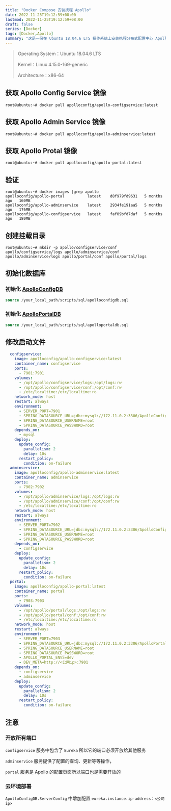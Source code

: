 ```yaml
---
title: "Docker Compose 安装携程 Apollo"
date: 2022-11-25T19:12:59+08:00
lastmod: 2022-11-25T19:12:59+08:00
draft: false
series: [Docker]
tags: [Docker,Apollo]
summary: "这是一份在 Ubuntu 18.04.6 LTS 操作系统上安装携程分布式配置中心 Apollo 的指南。"
---
```

> Operating System：Ubuntu 18.04.6 LTS
>
> Kernel：Linux 4.15.0-169-generic
>
> Architecture：x86-64

## 获取 Apollo Config Service 镜像

```shell
root@ubuntu:~# docker pull apolloconfig/apollo-configservice:latest
```

## 获取 Apollo Admin Service 镜像

```shell
root@ubuntu:~# docker pull apolloconfig/apollo-adminservice:latest
```

## 获取 Apollo Protal 镜像

```shell
root@ubuntu:~# docker pull apolloconfig/apollo-portal:latest
```

## 验证

```shell
root@ubuntu:~# docker images |grep apollo
apolloconfig/apollo-portal          latest    d8f979fd9631   5 months ago   160MB
apolloconfig/apollo-adminservice    latest    2934fe191aa5   5 months ago   176MB
apolloconfig/apollo-configservice   latest    faf09bfd7daf   5 months ago   180MB
```

## 创建挂载目录

```shell
root@ubuntu:~# mkdir -p apollo/configservice/conf apollo/configservice/logs apollo/adminservice/conf apollo/adminservice/logs apollo/portal/conf apollo/portal/logs
```

## 初始化数据库

### 初始化 [ApolloConfigDB](https://github.com/apolloconfig/apollo/blob/master/scripts/sql/apolloconfigdb.sql)

```sql
source /your_local_path/scripts/sql/apolloconfigdb.sql
```

### 初始化 [ApolloPortalDB](https://github.com/apolloconfig/apollo/blob/master/scripts/sql/apolloportaldb.sql)

```sql
source /your_local_path/scripts/sql/apolloportaldb.sql
```

## 修改启动文件

```yaml
  configservice:
    image: apolloconfig/apollo-configservice:latest
    container_name: configservice
    ports:
      - 7901:7901
    volumes:
      - /opt/apollo/configservice/logs:/opt/logs:rw
      - /opt/apollo/configservice/conf:/opt/conf:rw
      - /etc/localtime:/etc/localtime:ro
    network_mode: host
    restart: always
    environment:
      - SERVER_PORT=7901
      - SPRING_DATASOURCE_URL=jdbc:mysql://172.11.0.2:3306/ApolloConfigDB?characterEncoding=utf8&useSSL=false
      - SPRING_DATASOURCE_USERNAME=root
      - SPRING_DATASOURCE_PASSWORD=root
    depends_on:
      - mysql
    deploy:
      update_config:
        parallelism: 2
        delay: 10s
      restart_policy:
        condition: on-failure
  adminservice:
    image: apolloconfig/apollo-adminservice:latest
    container_name: adminservice
    ports:
      - 7902:7902
    volumes:
      - /opt/apollo/adminservice/logs:/opt/logs:rw
      - /opt/apollo/adminservice/conf:/opt/conf:rw
      - /etc/localtime:/etc/localtime:ro
    network_mode: host
    restart: always
    environment:
      - SERVER_PORT=7902
      - SPRING_DATASOURCE_URL=jdbc:mysql://172.11.0.2:3306/ApolloConfigDB?characterEncoding=utf8&useSSL=false
      - SPRING_DATASOURCE_USERNAME=root
      - SPRING_DATASOURCE_PASSWORD=root
    depends_on:
      - configservice
    deploy:
      update_config:
        parallelism: 2
        delay: 10s
      restart_policy:
        condition: on-failure
  portal:
    image: apolloconfig/apollo-portal:latest
    container_name: portal
    ports:
      - 7903:7903
    volumes:
      - /opt/apollo/portal/logs:/opt/logs:rw
      - /opt/apollo/portal/conf:/opt/conf:rw
      - /etc/localtime:/etc/localtime:ro
    network_mode: host
    restart: always
    environment:
      - SERVER_PORT=7903
      - SPRING_DATASOURCE_URL=jdbc:mysql://172.11.0.2:3306/ApolloPortalDB?characterEncoding=utf8&useSSL=false
      - SPRING_DATASOURCE_USERNAME=root
      - SPRING_DATASOURCE_PASSWORD=root
      - APOLLO_PORTAL_ENVS=dev
      - DEV_META=http://<公网ip>:7901
    depends_on:
      - configservice
      - adminservice
    deploy:
      update_config:
        parallelism: 2
        delay: 10s
      restart_policy:
        condition: on-failure
```

## 注意

### 开放所有端口

`configservice` 服务中包含了 `Eureka` 所以它的端口必须开放给其他服务

`adminservice` 服务提供了配置的查询、更新等等操作，

`portal` 服务是 Apollo 的配置页面所以端口也是需要开放的

### 云环境部署

`ApolloConfigDB.ServerConfig` 中增加配置 `eureka.instance.ip-address：<公网ip>`